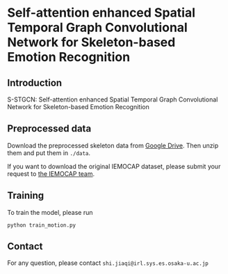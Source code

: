 # Self-attention enhanced Spatial Temporal Graph Convolutional Network for Skeleton-based Emotion Recognition

## Introduction

S-STGCN: Self-attention enhanced Spatial Temporal Graph Convolutional Network for Skeleton-based Emotion Recognition

## Preprocessed data

Download the preprocessed skeleton data from [Google Drive](https://drive.google.com/file/d/1yK1_o5Jv5syCafYsiwxM9XH82M1JYxLZ/view?usp=sharing). Then unzip them and put them in `./data`.

If you want to download the original IEMOCAP dataset, please submit your request to [the IEMOCAP team](https://sail.usc.edu/iemocap/index.html).

## Training

To train the model, please run

```
python train_motion.py
```
<!-- 
To train on the bone stream, please run

```
python train_motion.py --stream bone
``` -->

## Contact

For any question, please contact ```shi.jiaqi@irl.sys.es.osaka-u.ac.jp```
